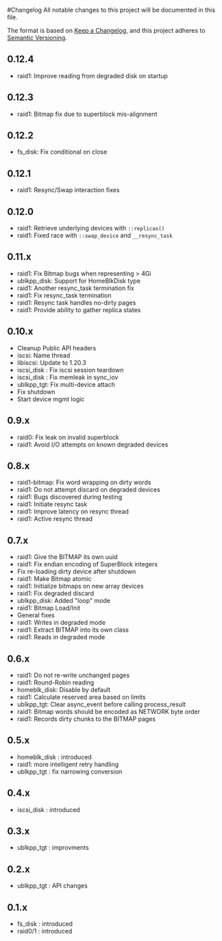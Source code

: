 #Changelog
All notable changes to this project will be documented in this file.

The format is based on [Keep a Changelog](https://keepachangelog.com/en/1.0.0/),
and this project adheres to [Semantic Versioning](https://semver.org/spec/v2.0.0.html).

## 0.12.4
- raid1: Improve reading from degraded disk on startup

## 0.12.3
- raid1: Bitmap fix due to superblock mis-alignment

## 0.12.2
- fs_disk: Fix conditional on close

## 0.12.1
- raid1: Resync/Swap interaction fixes

## 0.12.0
- raid1: Retrieve underlying devices with `::replicas()`
- raid1: Fixed race with `::swap_device` and `__resync_task`

## 0.11.x
- raid1: Fix Bitmap bugs when representing > 4Gi
- ublkpp_disk: Support for HomeBlkDisk type
- raid1: Another resync_task termination fix
- raid1: Fix resync_task termination
- raid1: Resync task handles no-dirty pages
- raid1: Provide ability to gather replica states

## 0.10.x
- Cleanup Public API headers
- iscsi: Name thread
- libiscsi: Update to 1.20.3
- iscsi_disk : Fix iscsi session teardown
- iscsi_disk : Fix memleak in sync_iov
- ublkpp_tgt: Fix multi-device attach
- Fix shutdown
- Start device mgmt logic

## 0.9.x
- raid0: Fix leak on invalid superblock
- raid1: Avoid I/O attempts on known degraded devices

## 0.8.x
- raid1-bitmap: Fix word wrapping on dirty words
- raid1: Do not attempt discard on degraded devices
- raid1: Bugs discovered during testing
- raid1: Initiate resync task
- raid1: Improve latency on resync thread
- raid1: Active resync thread

## 0.7.x
- raid1: Give the BITMAP its own uuid
- raid1: Fix endian encoding of SuperBlock integers
- Fix re-loading dirty device after shutdown
- raid1: Make Bitmap atomic
- raid1: Initialize bitmaps on new array devices
- raid1: Fix degraded discard
- ublkpp_disk: Added "loop" mode
- raid1: Bitmap Load/Init
- General fixes
- raid1: Writes in degraded mode
- raid1: Extract BITMAP into its own class
- raid1: Reads in degraded mode

## 0.6.x
- raid1: Do not re-write unchanged pages
- raid1: Round-Robin reading
- homeblk_disk: Disable by default
- raid1: Calculate reserved area based on limits
- ublkpp_tgt: Clear async_event before calling process_result
- raid1: Bitmap words should be encoded as NETWORK byte order
- raid1: Records dirty chunks to the BITMAP pages

## 0.5.x
- homeblk_disk : introduced
- raid1: more intelligent retry handling
- ublkpp_tgt : fix narrowing conversion

## 0.4.x
- iscsi_disk : introduced

## 0.3.x
- ublkpp_tgt : improvments

## 0.2.x
- ublkpp_tgt : API changes

## 0.1.x
- fs_disk : introduced
- raid0/1 : introduced

